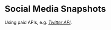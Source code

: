 # Social Media Snapshots 

Using paid APIs, e.g. [_Twitter API_](https://developer.x.com/en/docs/x-api).
